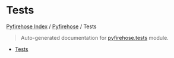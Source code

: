 # Tests

[Pyfirehose Index](../../README.md#pyfirehose-index) /
[Pyfirehose](../index.md#pyfirehose) /
Tests

> Auto-generated documentation for [pyfirehose.tests](https://github.com/Krow10/pyfirehose/blob/main/pyfirehose/tests/__init__.py) module.

- [Tests](#tests)
